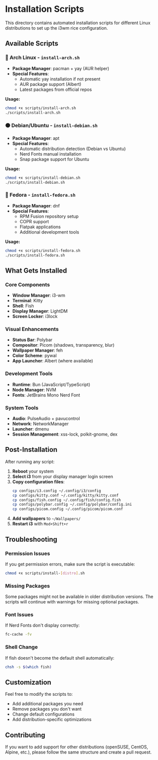 # Installation Scripts

This directory contains automated installation scripts for different Linux distributions to set up the i3wm rice configuration.

## Available Scripts

### 🔷 Arch Linux - `install-arch.sh`
- **Package Manager**: pacman + yay (AUR helper)
- **Special Features**: 
  - Automatic yay installation if not present
  - AUR package support (Albert)
  - Latest packages from official repos

**Usage:**
```bash
chmod +x scripts/install-arch.sh
./scripts/install-arch.sh
```

### 🟠 Debian/Ubuntu - `install-debian.sh`
- **Package Manager**: apt
- **Special Features**: 
  - Automatic distribution detection (Debian vs Ubuntu)
  - Nerd Fonts manual installation
  - Snap package support for Ubuntu

**Usage:**
```bash
chmod +x scripts/install-debian.sh
./scripts/install-debian.sh
```

### 🔴 Fedora - `install-fedora.sh`
- **Package Manager**: dnf
- **Special Features**: 
  - RPM Fusion repository setup
  - COPR support
  - Flatpak applications
  - Additional development tools

**Usage:**
```bash
chmod +x scripts/install-fedora.sh
./scripts/install-fedora.sh
```

## What Gets Installed

### Core Components
- **Window Manager**: i3-wm
- **Terminal**: Kitty
- **Shell**: Fish
- **Display Manager**: LightDM
- **Screen Locker**: i3lock

### Visual Enhancements
- **Status Bar**: Polybar
- **Compositor**: Picom (shadows, transparency, blur)
- **Wallpaper Manager**: feh
- **Color Scheme**: pywal
- **App Launcher**: Albert (where available)

### Development Tools
- **Runtime**: Bun (JavaScript/TypeScript)
- **Node Manager**: NVM
- **Fonts**: JetBrains Mono Nerd Font

### System Tools
- **Audio**: PulseAudio + pavucontrol
- **Network**: NetworkManager
- **Launcher**: dmenu
- **Session Management**: xss-lock, polkit-gnome, dex

## Post-Installation

After running any script:

1. **Reboot** your system
2. **Select i3** from your display manager login screen
3. **Copy configuration files**:
   ```bash
   cp configs/i3.config ~/.config/i3/config
   cp configs/kitty.conf ~/.config/kitty/kitty.conf
   cp configs/fish.config ~/.config/fish/config.fish
   cp configs/polybar.config ~/.config/polybar/config.ini
   cp configs/picom.config ~/.config/picom/picom.conf
   ```
4. **Add wallpapers** to `~/Wallpapers/`
5. **Restart i3** with `Mod+Shift+r`

## Troubleshooting

### Permission Issues
If you get permission errors, make sure the script is executable:
```bash
chmod +x scripts/install-[distro].sh
```

### Missing Packages
Some packages might not be available in older distribution versions. The scripts will continue with warnings for missing optional packages.

### Font Issues
If Nerd Fonts don't display correctly:
```bash
fc-cache -fv
```

### Shell Change
If fish doesn't become the default shell automatically:
```bash
chsh -s $(which fish)
```

## Customization

Feel free to modify the scripts to:
- Add additional packages you need
- Remove packages you don't want
- Change default configurations
- Add distribution-specific optimizations

## Contributing

If you want to add support for other distributions (openSUSE, CentOS, Alpine, etc.), please follow the same structure and create a pull request.
